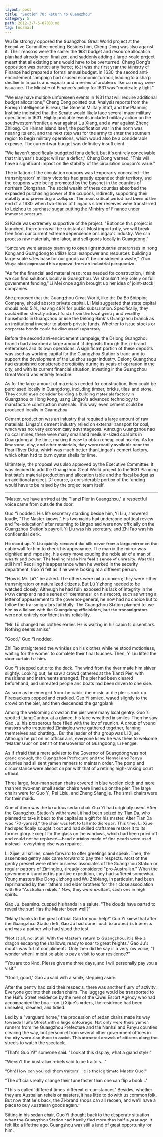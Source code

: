 ```yaml
---
layout: post
title: "Section 70: Return to Guangzhou"
category: 5
path: 2012-3-7-5-07000.md
tag: [normal]
---
```


Wu De strongly opposed the Guangzhou Great World project at the Executive Committee meeting. Besides him, Cheng Dong was also against it. Their reasons were the same: the 1631 budget and resource allocation plan had already been finalized, and suddenly adding a large-scale project meant that all existing plans would have to be overturned. Cheng Dong's opposition was particularly fierce; 1631 was the first year the Ministry of Finance had prepared a formal annual budget. In 1630, the second anti-encirclement campaign had caused economic turmoil, leading to a sharp decline in imports and exports and a series of problems like currency over-issuance. The Ministry of Finance's policy for 1631 was "moderately tight."

"We may have multiple unforeseen events in 1631 that will require additional budget allocations," Cheng Dong pointed out. Analysis reports from the Foreign Intelligence Bureau, the General Military Staff, and the Planning Institute indicated that the Senate would likely face several major military operations in 1631. Highly probable events included military action on the southwestern frontier, a war against Liu Xiang, and a war against Zheng Zhilong. On Hainan Island itself, the pacification war in the north was nearing its end, and the next step was for the army to enter the southern region to begin military operations, which would also be a considerable expense. The current war budget was definitely insufficient.

"We haven't specifically budgeted for a deficit, but it's entirely conceivable that this year's budget will run a deficit," Cheng Dong warned. "This will have a significant impact on the stability of the circulation coupon's value."

The inflation of the circulation coupons was temporarily concealed—the transmigrators' military victories had greatly expanded their territory, and the coupons were being promoted by the bayonet in the counties of northern Qiongshan. The social wealth of these counties absorbed the expanded purchasing power of the coupons, indirectly supporting their stability and preventing a collapse. The most critical period had been at the end of a 1630, when two-thirds of Lingao's silver reserves were transferred to Leizhou to purchase sugar, putting the Ministry of Finance under immense pressure.

Si Kaide was extremely supportive of the project. "But once this project is launched, the returns will be substantial. Most importantly, we will break free from our current extreme dependence on Lingao's industry. We can process raw materials, hire labor, and sell goods locally in Guangdong."

"Since we were already planning to open light industrial enterprises in Hong Kong and Guangdong to utilize local manpower and resources, building a large-scale sales base for our goods can't be considered a waste," Zhan Wuya also expressed his approval from an industrial perspective.

"As for the financial and material resources needed for construction, I think we can find solutions locally in Guangzhou. We shouldn't rely solely on full government funding," Li Mei once again brought up her idea of joint-stock companies.

She proposed that the Guangzhou Great World, like the Da Bo Shipping Company, should absorb private capital. Li Mei suggested that state capital should hold 51%, leaving 49% for public subscription. Specifically, they could either directly attract funds from the local gentry and wealthy households in Guangzhou or use the Delong Bank's Guangzhou branch as an institutional investor to absorb private funds. Whether to issue stocks or corporate bonds could be discussed separately.

Before the second anti-encirclement campaign, the Delong Guangzhou branch had absorbed a large amount of deposits through the Zi-brand enterprises and its own operations. A significant portion of these deposits was used as working capital for the Guangzhou Station's trade and to support the development of the Leizhou sugar industry. Delong Guangzhou had established considerable credibility during its years of operation in the city, and with its current financial situation, investing in the Guangzhou Great World was entirely feasible.

As for the large amount of materials needed for construction, they could be purchased locally in Guangdong, including timber, bricks, tiles, and stone. They could even consider building a building materials factory in Guangzhou or Hong Kong, using Lingao's advanced technology to manufacture construction materials. This way, even cement could be produced locally in Guangzhou.

Cement production was an industry that required a large amount of raw materials. Lingao's cement industry relied on external transport for coal, which was not very economically advantageous. Although Guangzhou had no coal mines, there were many small and medium-sized coal pits in Guangdong at the time, making it easy to obtain cheap coal nearby. As for limestone, clay, and other materials, they were readily available near the Pearl River Delta, which was much better than Lingao's cement factory, which often had to burn oyster shells for lime.

Ultimately, the proposal was also approved by the Executive Committee. It was decided to add the Guangzhou Great World project to the 1631 Planning Institute's material production and allocation table and the fiscal budget as an additional project. Of course, a considerable portion of the funding would have to be raised by the project team itself.

***

"Master, we have arrived at the Tianzi Pier in Guangzhou," a respectful voice came from outside the door.

Guo Yi nodded. His life secretary standing beside him, Yi Liu, answered loudly, "The Master knows." His two maids had undergone political review and "re-education" after returning to Lingao and were now officially on the Guangzhou Station's payroll. Yi Liu was his secretary, and Zhi Tao was his confidential clerk.

He stood up. Yi Liu quickly removed the silk cover from a large mirror on the cabin wall for him to check his appearance. The man in the mirror was dignified and imposing, his every move exuding the noble air of a man of wealth and power. The feeling made him feel a sense of unreality. Was this still him? Recalling his appearance when he worked in the security department, Guo Yi felt as if he were looking at a different person.

"How is Mr. Lü?" he asked. The others were not a concern; they were either transmigrators or naturalized citizens. But Lü Yizhong needed to be watched closely. Although he had fully exposed his lack of integrity in the POW camp and had a series of "blemishes" on his record, such as writing a letter of appeasement to the governor-general, he now had no choice but to follow the transmigrators faithfully. The Guangzhou Station planned to use him as a liaison with the Guangdong officialdom, but the transmigrators were not entirely confident in his reliability.

"Mr. Lü changed his clothes earlier. He is waiting in his cabin to disembark. Nothing seems amiss."

"Good," Guo Yi nodded.

Zhi Tao straightened the wrinkles on his clothes while he stood motionless, waiting for the women to complete their final touches. Then, Yi Liu lifted the door curtain for him.

Guo Yi stepped out onto the deck. The wind from the river made him shiver slightly. Looking out, he saw a crowd gathered at the Tianzi Pier, with musicians and instruments arranged. The pier had been cleared beforehand, and unrelated people and boats had been driven to one side.

As soon as he emerged from the cabin, the music at the pier struck up. Firecrackers popped and crackled. Guo Yi smiled, waved slightly to the crowd on the pier, and then descended the gangplank.

Among the welcoming crowd on the pier were many local gentry. Guo Yi spotted Liang Cunhou at a glance, his face wreathed in smiles. Then he saw Gao Ju, his prosperous face filled with the joy of reunion. A group of young masters who frequented Ziminglou were gathered together, fanning themselves and chatting... But the leader of this group was Li Xijue. Although he put on no official airs, everyone knew he was there to welcome "Master Guo" on behalf of the Governor of Guangdong, Li Fengjie.

As if afraid that a mere advisor to the Governor of Guangdong was not grand enough, the Guangzhou Prefecture and the Nanhai and Panyu counties had all sent yamen runners to maintain order. The pomp and circumstance were almost on par with that of a retiring high-ranking court official.

Three large, four-man sedan chairs covered in blue woolen cloth and more than ten two-man small sedan chairs were lined up on the pier. The large chairs were for Guo Yi, Pei Lixiu, and Zheng Shangjie. The small chairs were for their maids.

One of them was the luxurious sedan chair Guo Yi had originally used. After the Guangzhou Station's withdrawal, it had been seized by Tian Da, who planned to take it back to the capital as a gift for his master. After Tian Da was "70-yarded," the chair was left to fall into disrepair. This time, Li Xijue had specifically sought it out and had skilled craftsmen restore it to its former glory. Except for the glass on the windows, which had been pried off and could not be replaced—bead curtains made of fine pearls were used instead—everything else was repaired.

Li Xijue, all smiles, came forward to offer greetings and speak. Then, the assembled gentry also came forward to pay their respects. Most of the gentry present were either business associates of the Guangzhou Station or regular patrons of Ziminglou, already considered "pro-Australian." When the government launched its punitive expedition, they had suffered somewhat. Young masters like Dong Jizhong and Wu Zhixiang, in particular, had been reprimanded by their fathers and elder brothers for their close association with the "Australian rebels." Now, they were exultant, each one in high spirits.

Gao Ju, beaming, cupped his hands in a salute. "The clouds have parted to reveal the sun! Has the Master been well?"

"Many thanks to the great official Gao for your help!" Guo Yi knew that after the Guangzhou Station left, Gao Ju had done much to protect its interests and was a partner who had stood the test.

"Not at all, not at all. With the Master's return to Guangzhou, it is like a dragon escaping the shallows, ready to soar to great heights." Gao Ju's mouth was full of compliments. Only then did he say in a very low voice, "I wonder when I might be able to pay a visit to your residence?"

"You are too kind. Please give me three days, and I will personally pay you a visit."

"Good, good," Gao Ju said with a smile, stepping aside.

After the gentry had paid their respects, there was another flurry of activity. Everyone got into their sedan chairs. The luggage would be transported to the Huifu Street residence by the men of the Qiwei Escort Agency who had accompanied the boat—on Li Xijue's orders, the residence had been unsealed, cleaned, and tidied.

Led by a "vanguard horse," the procession of sedan chairs made its way towards Huifu Street with a large entourage. Not only were there yamen runners from the Guangzhou Prefecture and the Nanhai and Panyu counties clearing the way, but personnel from several other government offices in the city were also there to assist. This attracted crowds of citizens along the streets to watch the spectacle.

"That's Guo Yi!" someone said. "Look at this display, what a grand style!"

"Weren't the Australian rebels said to be traitors..."

"Shh! How can you call them traitors! He is the legitimate Master Guo!"

"The officials really change their tune faster than one can flip a book..."

"This is called 'different times, different circumstances.' Besides, whether they are Australian rebels or masters, it has little to do with us common folk. But now that he's back, the Zi-brand shops can all reopen, and we'll have a place to buy Australian goods again."

Sitting in his sedan chair, Guo Yi thought back to the desperate situation when the Guangzhou Station had hastily fled more than half a year ago. It felt like a lifetime ago. Guangzhou was still a land of great opportunity for him.